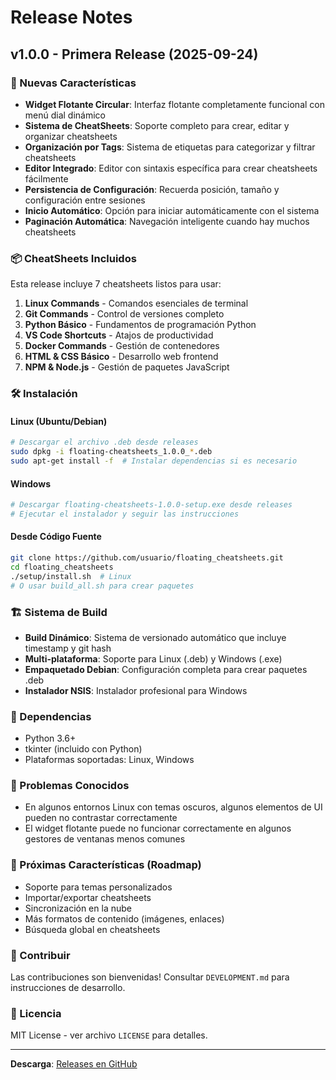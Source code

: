 # Release Notes

## v1.0.0 - Primera Release (2025-09-24)

### 🎉 Nuevas Características

- **Widget Flotante Circular**: Interfaz flotante completamente funcional con menú dial dinámico
- **Sistema de CheatSheets**: Soporte completo para crear, editar y organizar cheatsheets
- **Organización por Tags**: Sistema de etiquetas para categorizar y filtrar cheatsheets
- **Editor Integrado**: Editor con sintaxis específica para crear cheatsheets fácilmente
- **Persistencia de Configuración**: Recuerda posición, tamaño y configuración entre sesiones
- **Inicio Automático**: Opción para iniciar automáticamente con el sistema
- **Paginación Automática**: Navegación inteligente cuando hay muchos cheatsheets

### 📦 CheatSheets Incluidos

Esta release incluye 7 cheatsheets listos para usar:

1. **Linux Commands** - Comandos esenciales de terminal
2. **Git Commands** - Control de versiones completo
3. **Python Básico** - Fundamentos de programación Python
4. **VS Code Shortcuts** - Atajos de productividad
5. **Docker Commands** - Gestión de contenedores
6. **HTML & CSS Básico** - Desarrollo web frontend
7. **NPM & Node.js** - Gestión de paquetes JavaScript

### 🛠️ Instalación

#### Linux (Ubuntu/Debian)
```bash
# Descargar el archivo .deb desde releases
sudo dpkg -i floating-cheatsheets_1.0.0_*.deb
sudo apt-get install -f  # Instalar dependencias si es necesario
```

#### Windows
```bash
# Descargar floating-cheatsheets-1.0.0-setup.exe desde releases
# Ejecutar el instalador y seguir las instrucciones
```

#### Desde Código Fuente
```bash
git clone https://github.com/usuario/floating_cheatsheets.git
cd floating_cheatsheets
./setup/install.sh  # Linux
# O usar build_all.sh para crear paquetes
```

### 🏗️ Sistema de Build

- **Build Dinámico**: Sistema de versionado automático que incluye timestamp y git hash
- **Multi-plataforma**: Soporte para Linux (.deb) y Windows (.exe)
- **Empaquetado Debian**: Configuración completa para crear paquetes .deb
- **Instalador NSIS**: Instalador profesional para Windows

### 🔧 Dependencias

- Python 3.6+
- tkinter (incluido con Python)
- Plataformas soportadas: Linux, Windows

### 🐛 Problemas Conocidos

- En algunos entornos Linux con temas oscuros, algunos elementos de UI pueden no contrastar correctamente
- El widget flotante puede no funcionar correctamente en algunos gestores de ventanas menos comunes

### 🚀 Próximas Características (Roadmap)

- Soporte para temas personalizados
- Importar/exportar cheatsheets
- Sincronización en la nube
- Más formatos de contenido (imágenes, enlaces)
- Búsqueda global en cheatsheets

### 🤝 Contribuir

Las contribuciones son bienvenidas! Consultar `DEVELOPMENT.md` para instrucciones de desarrollo.

### 📄 Licencia

MIT License - ver archivo `LICENSE` para detalles.

---

**Descarga**: [Releases en GitHub](https://github.com/usuario/floating_cheatsheets/releases/v1.0.0)